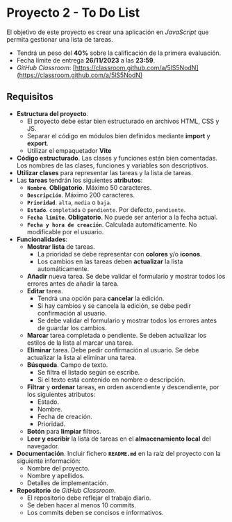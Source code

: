 # Proyecto 2 - To Do List

El objetivo de este proyecto es crear una aplicación en _JavaScript_ que permita gestionar una lista de tareas.

- Tendrá un peso del **40%** sobre la calificación de la primera evaluación.
- Fecha límite de entrega **26/11/2023** a las **23:59**.
- _GitHub Classroom_: [https://classroom.github.com/a/5lS5NodN](https://classroom.github.com/a/5lS5NodN)

## Requisitos

- **Estructura del proyecto**.
    - El proyecto debe estar bien estructurado en archivos HTML, CSS y JS.
    - Separar el código en módulos bien definidos mediante **import** y **export**.
    - Utilizar el empaquetador **Vite**
- **Código estructurado**. Las clases y funciones están bien comentadas. Los nombres de las clases, funciones y variables son descriptivos.
- **Utilizar clases** para representar las tareas y la lista de tareas.
- Las **tareas** tendrán los siguientes **atributos**:
    - **`Nombre`**. **Obligatorio**. Máximo 50 caracteres. 
    - **`Descripción`**. Máximo 200 caracteres.
    - **`Prioridad`**. `alta`, `media` o `baja`.
    - **`Estado`**. `completada` o `pendiente`. Por defecto, `pendiente`.
    - **`Fecha límite`**. **Obligatorio**. No puede ser anterior a la fecha actual.
    - **`Fecha y hora de creación`**. Calculada automáticamente. No modificable por el usuario.
- **Funcionalidades**:
    - **Mostrar lista** de tareas.
        - La prioridad se debe representar con **colores** y/o **iconos**.
        - Los cambios en las tareas deben **actualizar** la lista automáticamente.
    - **Añadir** nueva tarea. Se debe validar el formulario y mostrar todos los errores antes de añadir la tarea.
    - **Editar** tarea.
        - Tendrá una opción para **cancelar** la edición.
        - Si hay cambios y se cancela la edición, se debe pedir confirmación al usuario.
        - Se debe validar el formulario y mostrar todos los errores antes de guardar los cambios.
    - **Marcar** tarea completada o pendiente. Se deben actualizar los estilos de la lista al marcar una tarea.
    - **Eliminar** tarea. Debe pedir confirmación al usuario. Se debe actualizar la lista al eliminar una tarea.
    - **Búsqueda**. Campo de texto.
        - Se filtra el listado según se escribe.
        - Si el texto está contenido en nombre o descripción.
    - **Filtrar** y **ordenar** tareas, en orden ascendiente y descendiente, por los siguientes atributos:
        - Estado.
        - Nombre.
        - Fecha de creación.
        - Prioridad.
    - **Botón** para **limpiar** filtros.
    - **Leer y escribir** la lista de tareas en el **almacenamiento local** del navegador.
- **Documentación**. Incluir fichero **`README.md`** en la raíz del proyecto con la siguiente información:
    - Nombre del proyecto.
    - Nombre y apellidos.
    - Detalles de implementación.
- **Repositorio** de _GitHub Classroom_.
    - El repositorio debe reflejar el trabajo diario.
    - Se deben hacer al menos 10 commits.
    - Los commits deben se concisos e informativos.
